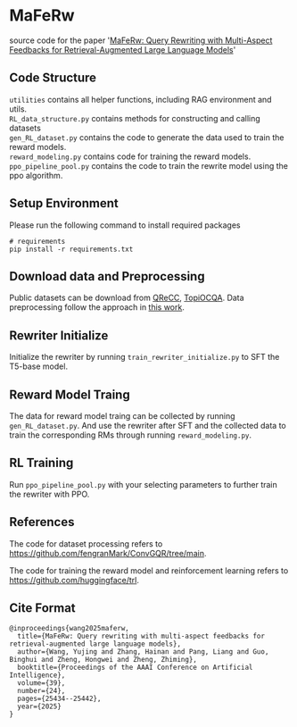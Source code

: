 # MaFeRw
source code for the paper '[MaFeRw: Query Rewriting with Multi-Aspect Feedbacks for Retrieval-Augmented Large Language Models](https://ojs.aaai.org/index.php/AAAI/article/view/34732)'
## Code Structure
```utilities``` contains all helper functions, including RAG environment and utils.\
```RL_data_structure.py``` contains methods for constructing and calling datasets\
```gen_RL_dataset.py``` contains the code to generate the data used to train the reward models.\
```reward_modeling.py``` contains code for training the reward models. \
```ppo_pipeline_pool.py``` contains the code to train the rewrite model using the ppo algorithm.
## Setup Environment

Please run the following command to install required packages

```
# requirements
pip install -r requirements.txt
```
## Download data and Preprocessing

Public datasets can be download from [QReCC](https://github.com/apple/ml-qrecc), [TopiOCQA](https://github.com/McGill-NLP/topiocqa). Data preprocessing follow the approach in [this work](https://github.com/fengranMark/ConvGQR/tree/main).

## Rewriter Initialize

Initialize the rewriter by running ```train_rewriter_initialize.py``` to SFT the T5-base model.

## Reward Model Traing

The data for reward model traing can be collected by running ```gen_RL_dataset.py```. And use the rewriter after SFT and the collected data to train the corresponding RMs through running ```reward_modeling.py```. 

## RL Training

Run ```ppo_pipeline_pool.py``` with your selecting parameters to further train the rewriter with PPO.

## References
The code for dataset processing refers to https://github.com/fengranMark/ConvGQR/tree/main.

The code for training the reward model and reinforcement learning refers to https://github.com/huggingface/trl.

## Cite Format

    @inproceedings{wang2025maferw,
      title={MaFeRw: Query rewriting with multi-aspect feedbacks for retrieval-augmented large language models},
      author={Wang, Yujing and Zhang, Hainan and Pang, Liang and Guo, Binghui and Zheng, Hongwei and Zheng, Zhiming},
      booktitle={Proceedings of the AAAI Conference on Artificial Intelligence},
      volume={39},
      number={24},
      pages={25434--25442},
      year={2025}
    }
